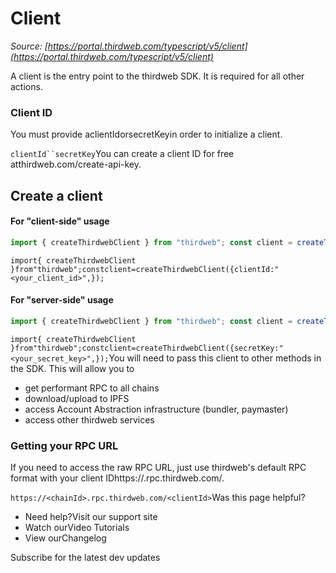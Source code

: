 # Client

*Source: [https://portal.thirdweb.com/typescript/v5/client](https://portal.thirdweb.com/typescript/v5/client)*

A client is the entry point to the thirdweb SDK. It is required for all other actions.

### Client ID

You must provide aclientIdorsecretKeyin order to initialize a client.

`clientId``secretKey`You can create a client ID for free atthirdweb.com/create-api-key.

## Create a client

#### For "client-side" usage

```typescript
import { createThirdwebClient } from "thirdweb"; const client = createThirdwebClient({  clientId: "<your_client_id>",});
```

`import{ createThirdwebClient }from"thirdweb";constclient=createThirdwebClient({clientId:"<your_client_id>",});`
#### For "server-side" usage

```typescript
import { createThirdwebClient } from "thirdweb"; const client = createThirdwebClient({  secretKey: "<your_secret_key>",});
```

`import{ createThirdwebClient }from"thirdweb";constclient=createThirdwebClient({secretKey:"<your_secret_key>",});`You will need to pass this client to other methods in the SDK. This will allow you to

* get performant RPC to all chains
* download/upload to IPFS
* access Account Abstraction infrastructure (bundler, paymaster)
* access other thirdweb services

### Getting your RPC URL

If you need to access the raw RPC URL, just use thirdweb's default RPC format with your client IDhttps://<chainId>.rpc.thirdweb.com/<clientId>.

`https://<chainId>.rpc.thirdweb.com/<clientId>`Was this page helpful?

* Need help?Visit our support site
* Watch ourVideo Tutorials
* View ourChangelog

Subscribe for the latest dev updates

